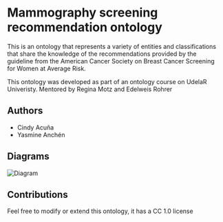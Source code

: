 # Mammography screening recommendation ontology

This is an ontology that represents a variety of entities and classifications that share the knowledge of the recommendations provided by the guideline from the American Cancer Society on Breast Cancer Screening for Women at Average Risk.

This ontology was developed as part of an ontology course on UdelaR Univeristy. Mentored by Regina Motz and Edelweis Rohrer


## Authors

- Cindy Acuña
- Yasmine Anchén

## Diagrams

![Diagram](https://user-images.githubusercontent.com/31075855/205501438-50aedf99-fb44-46fa-bb2c-478391c86776.png)


## Contributions

Feel free to modify or extend this ontology, it has a CC 1.0 license
